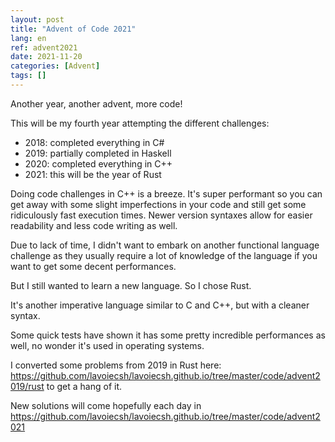 ```yaml
---
layout: post
title: "Advent of Code 2021"
lang: en
ref: advent2021
date: 2021-11-20
categories: [Advent]
tags: []
---
```

Another year, another advent, more code!

This will be my fourth year attempting the different challenges:

- 2018: completed everything in C#
- 2019: partially completed in Haskell
- 2020: completed everything in C++
- 2021: this will be the year of Rust

Doing code challenges in C++ is a breeze. It's super performant so you can get away with some slight imperfections in your code and still get some ridiculously fast execution times. Newer version syntaxes allow for easier readability and less code writing as well.

Due to lack of time, I didn't want to embark on another functional language challenge as they usually require a lot of knowledge of the language if you want to get some decent performances.

But I still wanted to learn a new language. So I chose Rust.

It's another imperative language similar to C and C++, but with a cleaner syntax.

Some quick tests have shown it has some pretty incredible performances as well, no wonder it's used in operating systems.

I converted some problems from 2019 in Rust here: https://github.com/lavoiecsh/lavoiecsh.github.io/tree/master/code/advent2019/rust to get a hang of it.

New solutions will come hopefully each day in https://github.com/lavoiecsh/lavoiecsh.github.io/tree/master/code/advent2021
